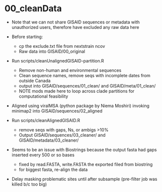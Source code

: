 # 00_cleanData

* Note that we can not share GISAID sequences or metadata with unauthorized users, therefore have excluded any raw data here

* Before starting:
    * cp the exclude.txt file from nextstrain ncov
	* Raw data into GISAID/00_original
	
* Run scripts/cleanUnalignedGISAID-partition.R
	* Remove non-human and environmental sequences
    * Clean sequence names, remove seqs with incomplete dates from outside Canada
    * output into GISAID/sequences/01_clean/ and GISAID/meta/01_clean/
    * NOTE mods made here to loop across clade partitions for computational feasibility
    
* Aligned using viralMSA (python package by Niema Moshiri) invoking minimap2 into GISAID/sequences/02_aligned

* Run scripts/cleanAlignedGISAID.R
    * remove seqs with gaps, Ns, or ambigs >10%
    * Output GISAID/sequences/03_cleaner/ and GISAID/metadata/03_cleaner/
    
* Seems to be an issue with Biostrings because the output fasta had gaps inserted every 500 or so bases
	* fixed by read.FASTA, write.FASTA the exported filed from biostring
	* for biggest fasta, re-align the data

* Delay masking problematic sites until after subsample (pre-filter job was killed b/c too big)

